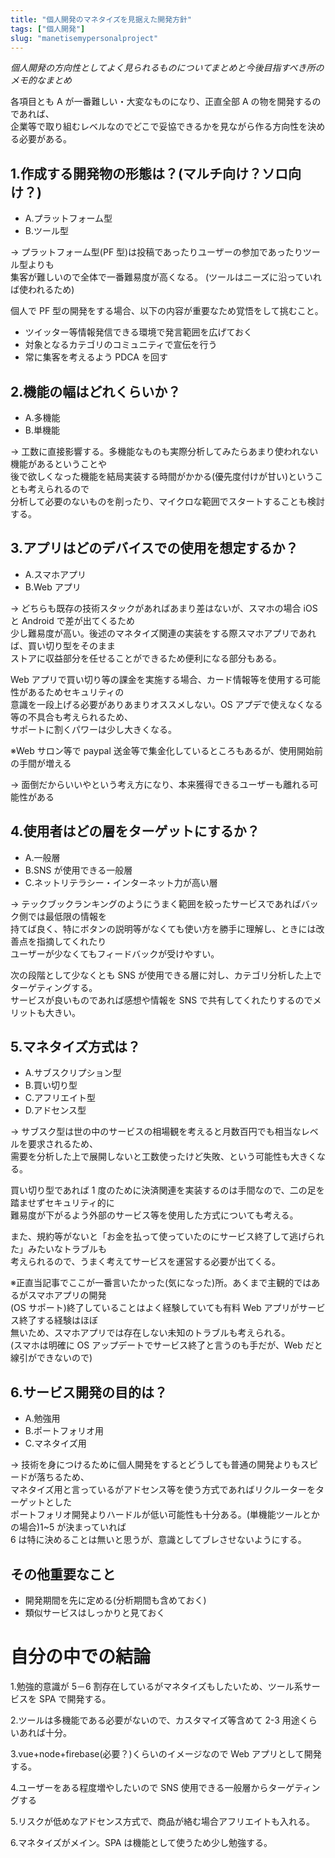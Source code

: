 ```yaml
---
title: "個人開発のマネタイズを見据えた開発方針"
tags: ["個人開発"]
slug: "manetisemypersonalproject"
---
```


_個人開発の方向性としてよく見られるものについてまとめと今後目指すべき所のメモ的なまとめ_

各項目とも A が一番難しい・大変なものになり、正直全部 A の物を開発するのであれば、<br>
企業等で取り組むレベルなのでどこで妥協できるかを見ながら作る方向性を決める必要がある。

## 1.作成する開発物の形態は？(マルチ向け？ソロ向け？)

- A.プラットフォーム型
- B.ツール型

→ プラットフォーム型(PF 型)は投稿であったりユーザーの参加であったりツール型よりも<br>
集客が難しいので全体で一番難易度が高くなる。
(ツールはニーズに沿っていれば使われるため)

個人で PF 型の開発をする場合、以下の内容が重要なため覚悟をして挑むこと。

- ツイッター等情報発信できる環境で発言範囲を広げておく
- 対象となるカテゴリのコミュニティで宣伝を行う
- 常に集客を考えるよう PDCA を回す

## 2.機能の幅はどれくらいか？

- A.多機能
- B.単機能

→ 工数に直接影響する。多機能なものも実際分析してみたらあまり使われない機能があるということや<br>
後で欲しくなった機能を結局実装する時間がかかる(優先度付けが甘い)ということも考えられるので<br>
分析して必要のないものを削ったり、マイクロな範囲でスタートすることも検討する。

## 3.アプリはどのデバイスでの使用を想定するか？

- A.スマホアプリ
- B.Web アプリ

→ どちらも既存の技術スタックがあればあまり差はないが、スマホの場合 iOS と Android で差が出てくるため<br>
少し難易度が高い。後述のマネタイズ関連の実装をする際スマホアプリであれば、買い切り型をそのまま<br>
ストアに収益部分を任せることができるため便利になる部分もある。

Web アプリで買い切り等の課金を実施する場合、カード情報等を使用する可能性があるためセキュリティの<br>
意識を一段上げる必要がありあまりオススメしない。OS アプデで使えなくなる等の不具合も考えられるため、<br>
サポートに割くパワーは少し大きくなる。

※Web サロン等で paypal 送金等で集金化しているところもあるが、使用開始前の手間が増える

→ 面倒だからいいやという考え方になり、本来獲得できるユーザーも離れる可能性がある

## 4.使用者はどの層をターゲットにするか？

- A.一般層
- B.SNS が使用できる一般層
- C.ネットリテラシー・インターネット力が高い層

→ テックブックランキングのようにうまく範囲を絞ったサービスであればバック側では最低限の情報を<br>
持てば良く、特にボタンの説明等がなくても使い方を勝手に理解し、ときには改善点を指摘してくれたり<br>
ユーザーが少なくてもフィードバックが受けやすい。

次の段階として少なくとも SNS が使用できる層に対し、カテゴリ分析した上でターゲティングする。<br>
サービスが良いものであれば感想や情報を SNS で共有してくれたりするのでメリットも大きい。

## 5.マネタイズ方式は？

- A.サブスクリプション型
- B.買い切り型
- C.アフリエイト型
- D.アドセンス型

→ サブスク型は世の中のサービスの相場観を考えると月数百円でも相当なレベルを要求されるため、<br>
需要を分析した上で展開しないと工数使ったけど失敗、という可能性も大きくなる。

買い切り型であれば 1 度のために決済関連を実装するのは手間なので、二の足を踏ませずセキュリティ的に<br>
難易度が下がるよう外部のサービス等を使用した方式についても考える。

また、規約等がないと「お金を払って使っていたのにサービス終了して逃げられた」みたいなトラブルも<br>
考えられるので、うまく考えてサービスを運営する必要が出てくる。

※正直当記事でここが一番言いたかった(気になった)所。あくまで主観的ではあるがスマホアプリの開発<br>
(OS サポート)終了していることはよく経験していても有料 Web アプリがサービス終了する経験はほぼ<br>
無いため、スマホアプリでは存在しない未知のトラブルも考えられる。<br>
(スマホは明確に OS アップデートでサービス終了と言うのも手だが、Web だと線引ができないので)

## 6.サービス開発の目的は？

- A.勉強用
- B.ポートフォリオ用
- C.マネタイズ用

→ 技術を身につけるために個人開発をするとどうしても普通の開発よりもスピードが落ちるため、<br>
マネタイズ用と言っているがアドセンス等を使う方式であればリクルーターをターゲットとした<br>
ポートフォリオ開発よりハードルが低い可能性も十分ある。(単機能ツールとかの場合)1~5 が決まっていれば<br>6 は特に決めることは無いと思うが、意識としてブレさせないようにする。

## その他重要なこと

- 開発期間を先に定める(分析期間も含めておく)
- 類似サービスはしっかりと見ておく

# 自分の中での結論

1.勉強的意識が 5－6 割存在しているがマネタイズもしたいため、ツール系サービスを SPA で開発する。

2.ツールは多機能である必要がないので、カスタマイズ等含めて 2-3 用途くらいあれば十分。

3.vue+node+firebase(必要？)くらいのイメージなので Web アプリとして開発する。

4.ユーザーをある程度増やしたいので SNS 使用できる一般層からターゲティングする

5.リスクが低めなアドセンス方式で、商品が絡む場合アフリエイトも入れる。

6.マネタイズがメイン。SPA は機能として使うため少し勉強する。
